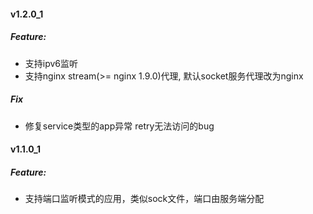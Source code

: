 #### v1.2.0_1

##### Feature:
* 支持ipv6监听 
* 支持nginx stream(>= nginx 1.9.0)代理, 默认socket服务代理改为nginx

##### Fix
* 修复service类型的app异常 retry无法访问的bug

#### v1.1.0_1

##### Feature:
* 支持端口监听模式的应用，类似sock文件，端口由服务端分配

